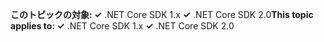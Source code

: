<span data-ttu-id="91b95-101">**このトピックの対象: ✓** .NET Core SDK 1.x **✓** .NET Core SDK 2.0</span><span class="sxs-lookup"><span data-stu-id="91b95-101">**This topic applies to: ✓** .NET Core SDK 1.x **✓** .NET Core SDK 2.0</span></span>
